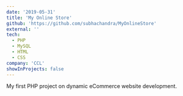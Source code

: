 ```yaml
---
date: '2019-05-31'
title: 'My Online Store'
github: 'https://github.com/subhachandra/MyOnlineStore'
external: ''
tech:
  - PHP
  - MySQL
  - HTML
  - CSS
company: 'CCL'
showInProjects: false
---
```


My first PHP project on dynamic eCommerce website development.
